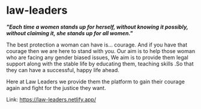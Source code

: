 # law-leaders


<b><i>"Each time a women stands up for herself, 
without knowing it possibly, 
without claiming it,
she stands up for all women."</i></b>
  
The best protection a woman can have is... courage.
And if you have that courage then we are here to stand with you.
Our aim is to help those woman who are facing any gender biased issues, 
We aim is to provide them legal support along with the stable life by educating them, teaching skills .So that they can have a successful, happy life ahead.


Here at Law Leaders we provide them the platform to gain their courage again and fight for the justice they want. 


Link: https://law-leaders.netlify.app/
